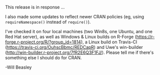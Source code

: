 This release is in response ...

I also made some updates to reflect newer CRAN policies (eg, using `requireNamespace()` instead of `require()`).

I've checked it on four local machines (two Win8s, one Ubuntu, and one Red Hat server), as well as Windows & Linux builds on R-Forge (https://r-forge.r-project.org/R/?group_id=1814), a Linux build on Travis-CI (https://travis-ci.org/OuhscBbmc/REDCapR) and Uwe's win-builder (http://win-builder.r-project.org/7fR2E6Q3F1FJ/).  Please tell me if there's something else I should do for CRAN.

-Will Beasley
